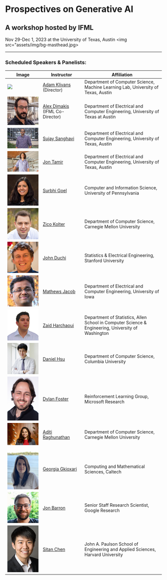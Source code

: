 # Prospectives on Generative AI
## A workshop hosted by IFML

Nov 29-Dec 1, 2023 at the University of Texas, Austin 
<img src="assets/img/bg-masthead.jpg>

---

### Scheduled Speakers & Panelists: 

| Image | Instructor | Affiliation |
| --- | --- | --- |
| <img src="assets/img/instructors/klivans.jpg" style="max-width: 100px;"> | [Adam Klivans](https://www.cs.utexas.edu/people/faculty-researchers/adam-klivans) (Director) | Department of Computer Science, Machine Learning Lab, University of Texas, Austin |
| <img src="assets/img/instructors/dimakis.jpg" style="max-width: 100px;"> | [Alex Dimakis](https://users.ece.utexas.edu/~dimakis/) (IFML Co-Director) | Department of Electrical and Computer Engineering, University of Texas at Austin |
| <img src="assets/img/instructors/sanghavi.jpeg" style="max-width: 100px;"> | [Sujay Sanghavi](https://www.ece.utexas.edu/people/faculty/sujay-sanghavi) | Department of Electrical and Computer Engineering, University of Texas, Austin |
| <img src="assets/img/instructors/tamir.png" style="max-width: 100px;"> | [Jon Tamir](https://users.ece.utexas.edu/~jtamir/) | Department of Electrical and Computer Engineering, University of Texas, Austin |
| <img src="assets/img/instructors/goel.jpg" style="max-width: 100px;"> | [Surbhi Goel](https://www.surbhigoel.com/) | Computer and Information Science, University of Pennsylvania |
| <img src="assets/img/instructors/kolter.jpg" style="max-width: 100px;"> | [Zico Kolter](https://zicokolter.com/) | Department of Computer Science, Carnegie Mellon University |
| <img src="assets/img/instructors/duchi.jpg" style="max-width: 100px;"> | [John Duchi](https://profiles.stanford.edu/john-duchi?releaseVersion=9.9.1) | Statistics & Electrical Engineering, Stanford University |
| <img src="assets/img/instructors/jacob.jpg" style="max-width: 100px;"> | [Mathews Jacob](https://engineering.uiowa.edu/people/mathews-jacob) | Department of Electrical and Computer Engineering, University of Iowa |
| <img src="assets/img/instructors/harchaoui.jpg" style="max-width: 100px;"> | [Zaid Harchaoui](https://faculty.washington.edu/zaid/) | Department of Statistics, Allen School in Computer Science & Engineering, University of Washington |
| <img src="assets/img/instructors/hsu.jpg" style="max-width: 100px;"> | [Daniel Hsu](https://www.cs.columbia.edu/~djhsu/) | Department of Computer Science, Columbia University |
| <img src="assets/img/instructors/foster.jpg" style="max-width: 100px;"> | [Dylan Foster](https://dylanfoster.net/) | Reinforcement Learning Group, Microsoft Research |
| <img src="assets/img/instructors/raghunathan.jpg" style="max-width: 100px;"> | [Aditi Raghunathan](https://www.cs.cmu.edu/~aditirag/) | Department of Computer Science, Carnegie Mellon University |
| <img src="assets/img/instructors/gkioxari.jpg" style="max-width: 100px;"> | [Georgia Gkioxari](https://gkioxari.github.io/) | Computing and Mathematical Sciences, Caltech |
| <img src="assets/img/instructors/barron.jpg" style="max-width: 100px;"> | [Jon Barron](https://jonbarron.info/) | Senior Staff Research Scientist, Google Research |
| <img src="assets/img/instructors/chen.jpg" style="max-width: 100px;"> | [Sitan Chen](https://sitanchen.com/) | John A. Paulson School of Engineering and Applied Sciences, Harvard University |

